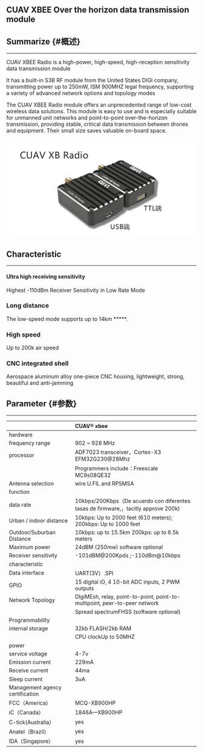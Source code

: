 ## CUAV XBEE  Over the horizon data transmission module

## Summarize {#概述}

---

CUAV XBEE Radio is a high-power, high-speed, high-reception sensitivity data transmission module

It has a built-in S3B RF module from the United States DIGI company, transmitting power up to 250mW, ISM 900MHZ legal frequency, supporting a variety of advanced network options and topology modes

The CUAV XBEE Radio module offers an unprecedented range of low-cost wireless data solutions. This module is easy to use and is especially suitable for unmanned unit networks and point-to-point over-the-horizon transmission, providing stable, critical data transmission between drones and equipment. Their small size saves valuable on-board space.

![xbee radio](../assets/xbee_radio.png)

## Characteristic

---

#### Ultra high receiving sensitivity

Highest -110dBm Receiver Sensitivity in Low Rate Mode

### Long distance

The low-speed mode supports up to 14km \*\*\*\*\*.

### High speed

Up to 200k air speed

### CNC integrated shell

Aerospace aluminum alloy one-piece CNC housing, lightweight, strong, beautiful and anti-jamming

## Parameter {#参数}

---

|  | CUAV®  xbee |
| :--- | :--- |
| hardware |  |
| frequency range | 902 ~ 928 MHz |
| processor | ADF7023 transceiver，Cortex-X3 EFM32G230@28Mhz |
|  | Programmers include：Freescale MC9s08QE32 |
| Antenna selection | wire.U.FlL and RPSMSA |
| function |  |
| data rate | 10kbps/200Kbps（De acuerdo con diferentes tasas de firmware,，tacitly approve 200k\) |
| Urban / indoor distance | 10kbps: Up to 2000 feet \(610 meters\); 200kbps: Up to 1000 feet |
| Outdoor/Suburban Distance | 10kbps: up to 15.5km 200kps: up to 6.5k meters |
| Maximum power | 24dBM \(250mw\) software optional |
| Receiver sensitivity | -101dBM@200Kpds ;-110dBm@10kbps |
| characteristic |  |
| Data interface | UART\(3V）.SPI |
| GPIO | 15 digital iO, 4 10-bit ADC inputs, 2 PWM outputs |
| Network Topology | DIgiMEsh, relay, point-to-point, point-to-multipoint, peer-to-peer network |
|  | Spread spectrumFHSS \(software optional\) |
| Programmability |  |
| internal storage | 32kb FLASH/2kb RAM |
|  | CPU clockUp to 50MHZ |
| power |  |
| service voltage | 4-7v |
| Emission current | 229mA |
| Receive current | 44ma |
| Sleep current | 3uA |
| Management agency certification |  |
| FCC（America） | MCQ-XB900HP |
| iC（Canada） | 1846A—XB900HP |
| C-tick\(Australia） | yes |
| Anatel（Brazil） | yes |
| IDA（Singapore） | yes |



